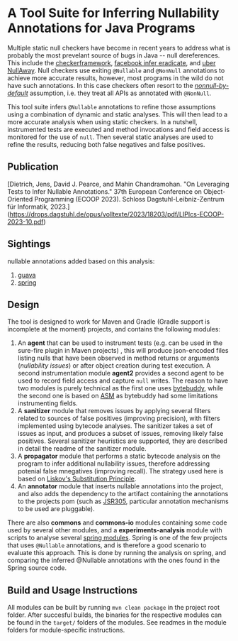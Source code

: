 
# A Tool Suite for Inferring Nullability Annotations for Java Programs

Multiple static null checkers have become in recent years to address what is probably the most prevelant source of bugs in Java -- null dereferences. This include the [checkerframework](https://checkerframework.org/), [facebook infer eradicate](https://fbinfer.com/docs/next/checker-eradicate/), and [uber NullAway](https://github.com/uber/NullAway).  Null checkers use exiting `@Nullable` and `@NonNull` annotations to achieve more accurate results, however, most programs in the wild do not have such annotations. In this case checkers often resort to the *[nonnull-by-default](https://www.researchgate.net/profile/Perry-James/publication/221496273_Non-null_References_by_Default_in_Java_Alleviating_the_Nullity_Annotation_Burden/links/54f84b390cf210398e956e3d/Non-null-References-by-Default-in-Java-Alleviating-the-Nullity-Annotation-Burden.pdf)* assumption, i.e. they treat all APIs as annotated with `@NonNull`. 

This tool suite infers `@Nullable` annotations to refine those assumptions using a combination of dynamic and static analyses. This will then lead to a more accurate analysis when using static checkers. In a nutshell, instrumented tests are executed and method invocations and field access is monitored for the use of `null`. Then several static analyses are used to refine the results, reducing both false negatives and false positives.


## Publication

[Dietrich, Jens, David J. Pearce, and Mahin Chandramohan. "On Leveraging Tests to Infer Nullable Annotations." 37th European Conference on Object-Oriented Programming (ECOOP 2023). Schloss Dagstuhl-Leibniz-Zentrum für Informatik, 2023.] (https://drops.dagstuhl.de/opus/volltexte/2023/18203/pdf/LIPIcs-ECOOP-2023-10.pdf)

## Sightings


nullable annotations added based on this analysis:

1. [guava](https://github.com/google/guava/issues/6510)
2. [spring](https://github.com/spring-projects/spring-framework/pull/29150)


## Design

The tool is designed to work for Maven and Gradle (Gradle support is incomplete at the moment) projects, and contains the following modules: 

1. An __agent__  that can be used to instrument tests (e.g. can be used in the sure-fire plugin in Maven projects) , this will produce json-encoded files listing nulls that have been observed in method returns or arguments (*nullability issues*) or after object creation during test execution. 
   A second instrumentation module __agent2__ provides a second agent to be used to record field access and capture `null` writes. The reason to have two modules is purely technical as the first one uses [bytebuddy](https://bytebuddy.net/), while the second one is based on [ASM](https://asm.ow2.io/) as bytebuddy had some limitations instrumenting fields.
2. A __sanitizer__ module that removes issues  by applying several filters related to sources of false positives (improving precision), with filters implemented using bytecode analyses. The sanitizer takes a set of issues as input, and produces a subset of issues, removing likely false positives. Several sanitizer heuristics are supported, they are described in detail the readme of the sanitizer module.
3. A __propagator__ module that performs a static bytecode analysis on the program to infer additional nullability issues, therefore addressing potenial false mnegatives (improving recall). The strategy used here is based on [Liskov's Substitution Principle](https://en.wikipedia.org/wiki/Liskov_substitution_principle). 
4. An __annotator__ module that inserts nullable annotations into the project, and also adds the dependency to the artifact containing the annotations to the projects pom (such as [JSR305](https://mvnrepository.com/artifact/com.google.code.findbugs/jsr305), particular annotation mechanisms to be used are pluggable).

There are also __commons__  and __commons-io__ modules containing some code used by several other modules, and a __experiments-analysis__ module
with scripts to analyse several [spring modules](https://spring.io/). Spring is one of the few projects that uses `@Nullable` annotations, and is therefore a good scenario to evaluate this approach. This is done by running the analysis on spring, and comparing the inferred @Nullable annotations with the ones found in the Spring source code.

## Build and Usage Instructions

All modules can be built by running `mvn clean package` in the project root folder. After succesful builds, the binaries for the respective modules can be found in 
the `target/` folders of the modules. See readmes in the module folders for module-specific instructions. 
